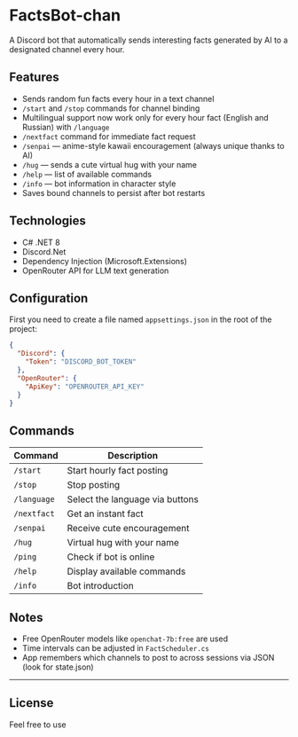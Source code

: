 # FactsBot-chan

A Discord bot that automatically sends interesting facts generated by AI to a designated channel every hour.

## Features

- Sends random fun facts every hour in a text channel
- `/start` and `/stop` commands for channel binding
- Multilingual support now work only for every hour fact (English and Russian) with `/language`
- `/nextfact` command for immediate fact request
- `/senpai` — anime-style kawaii encouragement (always unique thanks to AI)
- `/hug` — sends a cute virtual hug with your name
- `/help` — list of available commands
- `/info` — bot information in character style
- Saves bound channels to persist after bot restarts

## Technologies

- C# .NET 8
- Discord.Net
- Dependency Injection (Microsoft.Extensions)
- OpenRouter API for LLM text generation

## Configuration

First you need to create a file named `appsettings.json` in the root of the project:

```json
{
  "Discord": {
    "Token": "DISCORD_BOT_TOKEN"
  },
  "OpenRouter": {
    "ApiKey": "OPENROUTER_API_KEY"
  }
}
```

## Commands

| Command      | Description |
|--------------|-------------|
| `/start`     | Start hourly fact posting |
| `/stop`      | Stop posting |
| `/language`  | Select the language via buttons |
| `/nextfact`  | Get an instant fact |
| `/senpai`    | Receive cute encouragement |
| `/hug`       | Virtual hug with your name |
| `/ping`      | Check if bot is online |
| `/help`      | Display available commands |
| `/info`      | Bot introduction |

## Notes

- Free OpenRouter models like `openchat-7b:free` are used
- Time intervals can be adjusted in `FactScheduler.cs`
- App remembers which channels to post to across sessions via JSON (look for state.json)

---

## License

Feel free to use
